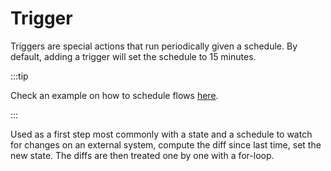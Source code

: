 # Trigger

Triggers are special actions that run periodically given a schedule.
By default, adding a trigger will set the schedule to 15 minutes.

:::tip

Check an example on how to schedule flows [here](../getting_started/8_scheduling_scripts_flows/index.md).

:::

Used as a first step most commonly with a state and a schedule to watch for
changes on an external system, compute the diff since last time, set the new
state. The diffs are then treated one by one with a for-loop.